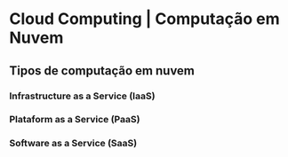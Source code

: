 # Cloud Computing | Computação em Nuvem
## Tipos de computação em nuvem
### Infrastructure as a Service (IaaS)
### Plataform as a Service (PaaS)
### Software as a Service (SaaS)